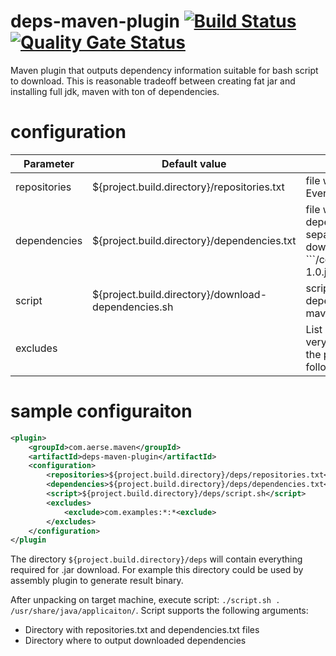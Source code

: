 # deps-maven-plugin [![Build Status](https://travis-ci.com/dernasherbrezon/deps-maven-plugin.svg?branch=master)](https://travis-ci.com/dernasherbrezon/deps-maven-plugin) [![Quality Gate Status](https://sonarcloud.io/api/project_badges/measure?project=com.aerse.maven%3Adeps-maven-plugin&metric=alert_status)](https://sonarcloud.io/dashboard?id=com.aerse.maven%3Adeps-maven-plugin)

Maven plugin that outputs dependency information suitable for bash script to download. This is reasonable tradeoff between creating fat jar and installing full jdk, maven with ton of dependencies.

# configuration

<table>
	<thead>
		<tr>
			<th>
				Parameter
			</th>
			<th>
				Default value
			</th>
			<th>
				Description
			</th>
		</tr>
	</thead>
	<tbody>
		<tr>
			<td>repositories</td>
			<td>${project.build.directory}/repositories.txt</td>
			<td>file with repositories used by project. Every repository on separate line.</td>
		</tr>
		<tr>
			<td>dependencies</td>
			<td>${project.build.directory}/dependencies.txt</td>
			<td>file with dependencies and transitive dependencies. Every dependency on separate line. Format suitable for download. I.e. ```/com/example/artifact/1.0/artifact-1.0.jar```</td>
		</tr>
		<tr>
			<td>script</td>
			<td>${project.build.directory}/download-dependencies.sh</td>
			<td>script that could download dependencies from repositories. no maven required.</td>
		</tr>
		<tr>
			<td>excludes</td>
			<td></td>
			<td>List of artifacts to exclude. This is very useful to exclude artifacts from the private repositories. The pattern follows <a href="https://maven.apache.org/plugins/maven-assembly-plugin/advanced-descriptor-topics.html">maven assembly plugin</a></td>
		</tr>
	</tbody>
</table>

# sample configuraiton

```xml
<plugin>
	<groupId>com.aerse.maven</groupId>
	<artifactId>deps-maven-plugin</artifactId>
	<configuration>
		<repositories>${project.build.directory}/deps/repositories.txt</repositories>
		<dependencies>${project.build.directory}/deps/dependencies.txt</dependencies>
		<script>${project.build.directory}/deps/script.sh</script>
		<excludes>
			<exclude>com.examples:*:*<exclude>
		</excludes>
	</configuration>
</plugin
```

The directory ```${project.build.directory}/deps``` will contain everything required for .jar download. For example this directory could be used by assembly plugin to generate result binary.

After unpacking on target machine, execute script: ```./script.sh . /usr/share/java/applicaiton/```. Script supports the following arguments:

- Directory with repositories.txt and dependencies.txt files
- Directory where to output downloaded dependencies
